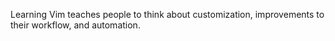 Learning Vim teaches people to think about customization, improvements to their workflow, and automation.
